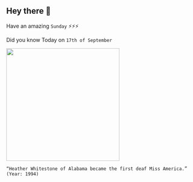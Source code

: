## Hey there 👋
Have an amazing `Sunday` ⚡⚡⚡

Did you know Today on `17th of September`
 
 [<img src="https://slideplayer.com/slide/12172335/71/images/24/Heather+Whitestone.jpg" width="300" />](https://en.wikipedia.org/wiki/Heather_Whitestone) 
 ```
“Heather Whitestone of Alabama became the first deaf Miss America.” (Year: 1994)
```
